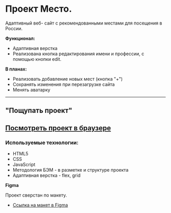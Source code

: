 # Проект Место.
Адаптивный веб- сайт с рекомендованными местами для посещения в России.

**Функционал:**
* Адаптивная верстка
* Реализована кнопка редактирования имени и профессии, с помощью кнопки edit.

**В планах:**
* Реализовать добавление новых мест (кнопка "+")
* Сохранять изменения при перезагрузке сайта
* Менять аватарку
----------

## "Пощупать проект"

[Посмотреть проект в браузере](https://tom-pepper.github.io/mesto/index.html)
---

### Используемые технологии:
* HTML5
* CSS
* JavaScript
* Методология БЭМ - в разметке и структуре проекта
* Адаптивная верстка - flex, grid

**Figma**

Проект сверстан по макету.
* [Ссылка на макет в Figma](https://www.figma.com/file/StZjf8HnoeLdiXS7dYrLAh/JavaScript.-Sprint-4)

